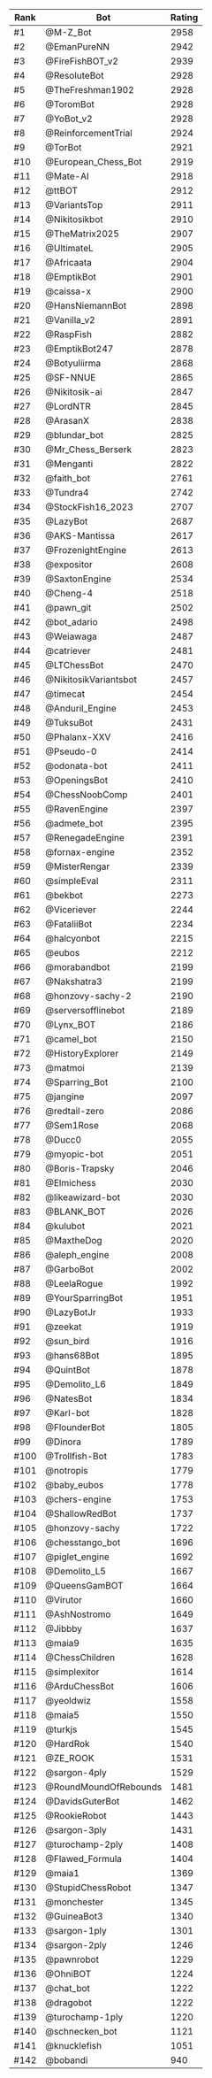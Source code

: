 Rank|Bot|Rating
---|---|---
#1|@M-Z_Bot|2958
#2|@EmanPureNN|2942
#3|@FireFishBOT_v2|2939
#4|@ResoluteBot|2928
#5|@TheFreshman1902|2928
#6|@ToromBot|2928
#7|@YoBot_v2|2928
#8|@ReinforcementTrial|2924
#9|@TorBot|2921
#10|@European_Chess_Bot|2919
#11|@Mate-AI|2918
#12|@ttBOT|2912
#13|@VariantsTop|2911
#14|@Nikitosikbot|2910
#15|@TheMatrix2025|2907
#16|@UltimateL|2905
#17|@Africaata|2904
#18|@EmptikBot|2901
#19|@caissa-x|2900
#20|@HansNiemannBot|2898
#21|@Vanilla_v2|2891
#22|@RaspFish|2882
#23|@EmptikBot247|2878
#24|@Botyuliirma|2868
#25|@SF-NNUE|2865
#26|@Nikitosik-ai|2847
#27|@LordNTR|2845
#28|@ArasanX|2838
#29|@blundar_bot|2825
#30|@Mr_Chess_Berserk|2823
#31|@Menganti|2822
#32|@faith_bot|2761
#33|@Tundra4|2742
#34|@StockFish16_2023|2707
#35|@LazyBot|2687
#36|@AKS-Mantissa|2617
#37|@FrozenightEngine|2613
#38|@expositor|2608
#39|@SaxtonEngine|2534
#40|@Cheng-4|2518
#41|@pawn_git|2502
#42|@bot_adario|2498
#43|@Weiawaga|2487
#44|@catriever|2481
#45|@LTChessBot|2470
#46|@NikitosikVariantsbot|2457
#47|@timecat|2454
#48|@Anduril_Engine|2453
#49|@TuksuBot|2431
#50|@Phalanx-XXV|2416
#51|@Pseudo-0|2414
#52|@odonata-bot|2411
#53|@OpeningsBot|2410
#54|@ChessNoobComp|2401
#55|@RavenEngine|2397
#56|@admete_bot|2395
#57|@RenegadeEngine|2391
#58|@fornax-engine|2352
#59|@MisterRengar|2339
#60|@simpleEval|2311
#61|@bekbot|2273
#62|@Viceriever|2244
#63|@FataliiBot|2234
#64|@halcyonbot|2215
#65|@eubos|2212
#66|@morabandbot|2199
#67|@Nakshatra3|2199
#68|@honzovy-sachy-2|2190
#69|@serversofflinebot|2189
#70|@Lynx_BOT|2186
#71|@camel_bot|2150
#72|@HistoryExplorer|2149
#73|@matmoi|2139
#74|@Sparring_Bot|2100
#75|@jangine|2097
#76|@redtail-zero|2086
#77|@Sem1Rose|2068
#78|@Ducc0|2055
#79|@myopic-bot|2051
#80|@Boris-Trapsky|2046
#81|@Elmichess|2030
#82|@likeawizard-bot|2030
#83|@BLANK_BOT|2026
#84|@kulubot|2021
#85|@MaxtheDog|2020
#86|@aleph_engine|2008
#87|@GarboBot|2002
#88|@LeelaRogue|1992
#89|@YourSparringBot|1951
#90|@LazyBotJr|1933
#91|@zeekat|1919
#92|@sun_bird|1916
#93|@hans68Bot|1895
#94|@QuintBot|1878
#95|@Demolito_L6|1849
#96|@NatesBot|1834
#97|@Karl-bot|1828
#98|@FlounderBot|1805
#99|@Dinora|1789
#100|@Trollfish-Bot|1783
#101|@notropis|1779
#102|@baby_eubos|1778
#103|@chers-engine|1753
#104|@ShallowRedBot|1737
#105|@honzovy-sachy|1722
#106|@chesstango_bot|1696
#107|@piglet_engine|1692
#108|@Demolito_L5|1667
#109|@QueensGamBOT|1664
#110|@Virutor|1660
#111|@AshNostromo|1649
#112|@Jibbby|1637
#113|@maia9|1635
#114|@ChessChildren|1628
#115|@simplexitor|1614
#116|@ArduChessBot|1606
#117|@yeoldwiz|1558
#118|@maia5|1550
#119|@turkjs|1545
#120|@HardRok|1540
#121|@ZE_ROOK|1531
#122|@sargon-4ply|1529
#123|@RoundMoundOfRebounds|1481
#124|@DavidsGuterBot|1462
#125|@RookieRobot|1443
#126|@sargon-3ply|1431
#127|@turochamp-2ply|1408
#128|@Flawed_Formula|1404
#129|@maia1|1369
#130|@StupidChessRobot|1347
#131|@monchester|1345
#132|@GuineaBot3|1340
#133|@sargon-1ply|1301
#134|@sargon-2ply|1246
#135|@pawnrobot|1229
#136|@OhniBOT|1224
#137|@chat_bot|1222
#138|@dragobot|1222
#139|@turochamp-1ply|1220
#140|@schnecken_bot|1121
#141|@knucklefish|1051
#142|@bobandi|940
